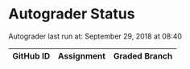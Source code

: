 # Autograder Status
Autograder last run at: September 29, 2018 at 08:40

| GitHub ID | Assignment | Graded Branch |
|-----------|------------|---------------|
